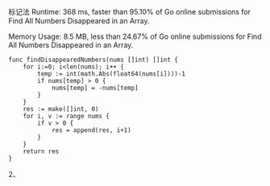 标记法
Runtime: 368 ms, faster than 95.10% of Go online submissions for Find All Numbers Disappeared in an Array.

Memory Usage: 8.5 MB, less than 24.67% of Go online submissions for Find All Numbers Disappeared in an Array.
```
func findDisappearedNumbers(nums []int) []int {
    for i:=0; i<len(nums); i++ {
        temp := int(math.Abs(float64(nums[i])))-1
        if nums[temp] > 0 {
            nums[temp] = -nums[temp]
        }
    }
    res := make([]int, 0)
    for i, v := range nums {
        if v > 0 {
            res = append(res, i+1)
        }
    }
    return res
}
```

2、
